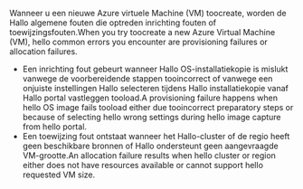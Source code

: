 <span data-ttu-id="b561e-101">Wanneer u een nieuwe Azure virtuele Machine (VM) toocreate, worden de Hallo algemene fouten die optreden inrichting fouten of toewijzingsfouten.</span><span class="sxs-lookup"><span data-stu-id="b561e-101">When you try toocreate a new Azure Virtual Machine (VM), hello common errors you encounter are provisioning failures or allocation failures.</span></span>

* <span data-ttu-id="b561e-102">Een inrichting fout gebeurt wanneer Hallo OS-installatiekopie is mislukt vanwege de voorbereidende stappen tooincorrect of vanwege een onjuiste instellingen Hallo selecteren tijdens Hallo installatiekopie vanaf Hallo portal vastleggen tooload.</span><span class="sxs-lookup"><span data-stu-id="b561e-102">A provisioning failure happens when hello OS image fails tooload either due tooincorrect preparatory steps or because of selecting hello wrong settings during hello image capture from hello portal.</span></span>
* <span data-ttu-id="b561e-103">Een toewijzing fout ontstaat wanneer het Hallo-cluster of de regio heeft geen beschikbare bronnen of Hallo ondersteunt geen aangevraagde VM-grootte.</span><span class="sxs-lookup"><span data-stu-id="b561e-103">An allocation failure results when hello cluster or region either does not have resources available or cannot support hello requested VM size.</span></span>

